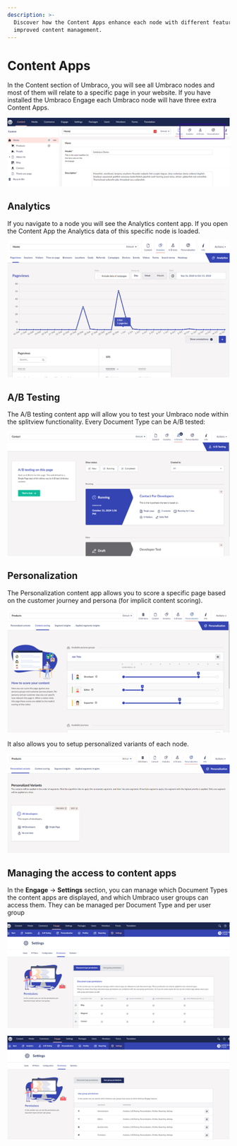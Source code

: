 ```yaml
---
description: >-
  Discover how the Content Apps enhance each node with different features for
  improved content management.
---
```


# Content Apps

In the Content section of Umbraco, you will see all Umbraco nodes and most of them will relate to a specific page in your website. If you have installed the Umbraco Engage each Umbraco node will have three extra Content Apps.

![Umbraco nodes with additional content apps from Umbraco Engage](../../.gitbook/assets/engage-content-apps-2.png)

## Analytics

If you navigate to a node you will see the Analytics content app. If you open the Content App the Analytics data of this specific node is loaded.

![Viewing the Analytics content app for a specific node](../../.gitbook/assets/engage-content-apps-analytics.png)

## A/B Testing

The A/B testing content app will allow you to test your Umbraco node within the splitview functionality. Every Document Type can be A/B tested:

![Using the A/B testing content app to test splitview functionality](../../.gitbook/assets/engage-content-apps-ab-tests.png)

## Personalization

The Personalization content app allows you to score a specific page based on the customer journey and persona (for implicit content scoring).

![Personalization content app for scoring a page](../../.gitbook/assets/engage-content-apps-personalization-2.png)

It also allows you to setup personalized variants of each node.

![Setting up personalized variants for each Umbraco node](../../.gitbook/assets/engage-content-apps-personalization-1.png)

## Managing the access to content apps

In the **Engage** -> **Settings** section, you can manage which Document Types the content apps are displayed, and which Umbraco user groups can access them. They can be  managed per Document Type and per user group

![Document Type Permissions in the Settings section](../../.gitbook/assets/engage-content-apps-permissions1.png)

![User group Permissions in the Settings section](../../.gitbook/assets/engage-content-apps-permissions2.png)
